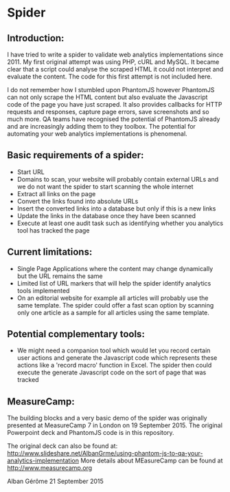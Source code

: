 Spider
======

Introduction:
-------------

I have tried to write a spider to validate web analytics implementations since 2011. My first original attempt was using PHP, cURL and MySQL. It became clear that a script could analyse the scraped HTML it could not interpret and evaluate the content. The code for this first attempt is not included here.

I do not remember how I stumbled upon PhantomJS however PhantomJS can not only scrape the HTML content but also evaluate the Javascript code of the page you have just scraped. It also provides callbacks for HTTP requests and responses, capture page errors, save screenshots and so much more. QA teams have recognised the potential of PhantomJS already and are increasingly adding them to they toolbox. The potential for automating your web analytics implementations is phenomenal.

Basic requirements of a spider:
-------------------------------

* Start URL
* Domains to scan, your website will probably contain external URLs and we do not want the spider to start scanning the whole internet
* Extract all links on the page
* Convert the links found into absolute URLs
* Insert the converted links into a database but only if this is a new links
* Update the links in the database once they have been scanned
* Execute at least one audit task such as identifying whether you analytics tool has tracked the page

Current limitations:
--------------------

* Single Page Applications where the content may change dynamically but the URL remains the same
* Limited list of URL markers that will help the spider identify analytics tools implemented
* On an editorial website for example all articles will probably use the same template. The spider could offer a fast scan option by scanning only one article as a sample for all articles using the same template.

Potential complementary tools:
------------------------------

* We might need a companion tool which would let you record certain user actions and generate the Javascript code which represents these actions like a 'record macro' function in Excel. The spider then could execute the generate Javascript code on the sort of page that was tracked

MeasureCamp:
------------

The building blocks and a very basic demo of the spider was originally presented at MeasureCamp 7 in London on 19 September 2015. The original Powerpoint deck and PhantomJS code is in this repository.

The original deck can also be found at: http://www.slideshare.net/AlbanGrme/using-phantom-js-to-qa-your-analytics-implementation
More details about MEasureCamp can be found at http://www.measurecamp.org


Alban Gérôme
21 September 2015
